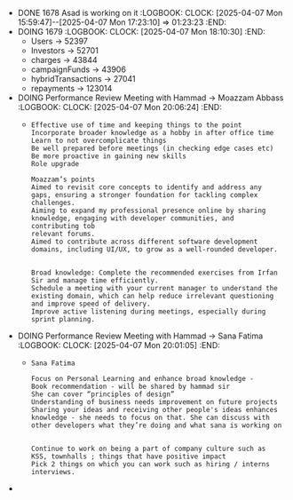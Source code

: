 - DONE 1678 Asad is working on it
  :LOGBOOK:
  CLOCK: [2025-04-07 Mon 15:59:47]--[2025-04-07 Mon 17:23:10] =>  01:23:23
  :END:
- DOING 1679
  :LOGBOOK:
  CLOCK: [2025-04-07 Mon 18:10:30]
  :END:
	- Users -> 52397
	- Investors -> 52701
	- charges -> 43844
	- campaignFunds -> 43906
	- hybridTransactions -> 27041
	- repayments -> 123014
- DOING Performance Review Meeting with Hammad -> Moazzam Abbass
  :LOGBOOK:
  CLOCK: [2025-04-07 Mon 20:06:24]
  :END:
	- ```apl
	  Effective use of time and keeping things to the point
	  Incorporate broader knowledge as a hobby in after office time
	  Learn to not overcomplicate things
	  Be well prepared before meetings (in checking edge cases etc)
	  Be more proactive in gaining new skills
	  Role upgrade
	  
	  Moazzam’s points
	  Aimed to revisit core concepts to identify and address any gaps, ensuring a stronger foundation for tackling complex challenges.
	  Aiming to expand my professional presence online by sharing knowledge, engaging with developer communities, and contributing tob
	  relevant forums.
	  Aimed to contribute across different software development domains, including UI/UX, to grow as a well-rounded developer.
	  
	  
	  Broad knowledge: Complete the recommended exercises from Irfan Sir and manage time efficiently.
	  Schedule a meeting with your current manager to understand the existing domain, which can help reduce irrelevant questioning and improve speed of delivery.
	  Improve active listening during meetings, especially during sprint planning.
	  
	  ```
- DOING Performance Review Meeting with Hammad -> Sana Fatima
  :LOGBOOK:
  CLOCK: [2025-04-07 Mon 20:01:05]
  :END:
	- ```calc
	  Sana Fatima
	  
	  Focus on Personal Learning and enhance broad knowledge -
	  Book recommendation - will be shared by hammad sir
	  She can cover “principles of design”
	  Understanding of business needs improvement on future projects
	  Sharing your ideas and receiving other people's ideas enhances knowledge - she needs to focus on that. She can discuss with other developers what they’re doing and what sana is working on
	  
	  
	  Continue to work on being a part of company culture such as KSS, townhalls ; things that have positive impact
	  Pick 2 things on which you can work such as hiring / interns interviews. 
	  ```
-